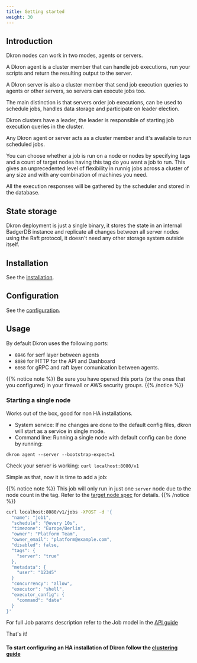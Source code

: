 ```yaml
---
title: Getting started
weight: 30
---
```


## Introduction

Dkron nodes can work in two modes, agents or servers.

A Dkron agent is a cluster member that can handle job executions, run your scripts and return the resulting output to the server.

A Dkron server is also a cluster member that send job execution queries to agents or other servers, so servers can execute jobs too.

The main distinction is that servers order job executions, can be used to schedule jobs, handles data storage and participate on leader election.

Dkron clusters have a leader, the leader is responsible of starting job execution queries in the cluster.

Any Dkron agent or server acts as a cluster member and it's available to run scheduled jobs.

You can choose whether a job is run on a node or nodes by specifying tags and a count of target nodes having this tag do you want a job to run. This gives an unprecedented level of flexibility in runnig jobs across a cluster of any size and with any combination of machines you need.

All the execution responses will be gathered by the scheduler and stored in the database.

## State storage

Dkron deployment is just a single binary, it stores the state in an internal BadgerDB instance and replicate all changes between all server nodes using the Raft protocol, it doesn't need any other storage system outside itself.

## Installation

See the [installation](/docs/v2/basics/installation).

## Configuration

See the [configuration](/docs/v2/basics/configuration).

## Usage

By default Dkron uses the following ports:

- `8946` for serf layer between agents
- `8080` for HTTP for the API and Dashboard
- `6868` for gRPC and raft layer comunication between agents.

{{% notice note %}}
Be sure you have opened this ports (or the ones that you configured) in your firewall or AWS security groups.
{{% /notice %}}

### Starting a single node

Works out of the box, good for non HA installations.

- System service: If no changes are done to the default config files, dkron will start as a service in single mode.
- Command line: Running a single node with default config can be done by running:

```
dkron agent --server --bootstrap-expect=1
```

Check your server is working: `curl localhost:8080/v1`

Simple as that, now it is time to add a job:

{{% notice note %}}
This job will only run in just one `server` node due to the node count in the tag. Refer to the [target node spec](/docs/usage/target-nodes-spec) for details.
{{% /notice %}}

```bash
curl localhost:8080/v1/jobs -XPOST -d '{
  "name": "job1",
  "schedule": "@every 10s",
  "timezone": "Europe/Berlin",
  "owner": "Platform Team",
  "owner_email": "platform@example.com",
  "disabled": false,
  "tags": {
    "server": "true"
  },
  "metadata": {
    "user": "12345"
  }
  "concurrency": "allow",
  "executor": "shell",
  "executor_config": {
    "command": "date"
  }
}'
```

For full Job params description refer to the Job model in the [API guide](/api)

That's it!

#### To start configuring an HA installation of Dkron follow the [clustering guide](/docs/usage/clustering)
